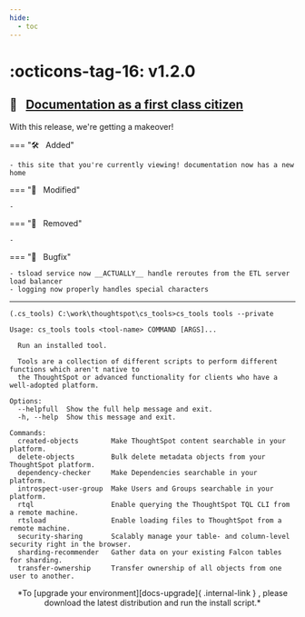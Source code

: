 ```yaml
---
hide:
  - toc
---
```


# :octicons-tag-16: v1.2.0
## :scroll: &nbsp; [Documentation as a first class citizen][gh-release]

With this release, we're getting a makeover!

=== ":hammer_and_wrench: &nbsp; Added"

    - this site that you're currently viewing! documentation now has a new home

=== ":wrench: &nbsp; Modified"

    - 

=== ":no_entry_sign: &nbsp; Removed"

    - 

=== ":bug: &nbsp; Bugfix"

    - tsload service now __ACTUALLY__ handle reroutes from the ETL server load balancer
    - logging now properly handles special characters

---

```console
(.cs_tools) C:\work\thoughtspot\cs_tools>cs_tools tools --private

Usage: cs_tools tools <tool-name> COMMAND [ARGS]...

  Run an installed tool.

  Tools are a collection of different scripts to perform different functions which aren't native to
  the ThoughtSpot or advanced functionality for clients who have a well-adopted platform.

Options:
  --helpfull  Show the full help message and exit.
  -h, --help  Show this message and exit.

Commands:
  created-objects        Make ThoughtSpot content searchable in your platform.
  delete-objects         Bulk delete metadata objects from your ThoughtSpot platform.
  dependency-checker     Make Dependencies searchable in your platform.
  introspect-user-group  Make Users and Groups searchable in your platform.
  rtql                   Enable querying the ThoughtSpot TQL CLI from a remote machine.
  rtsload                Enable loading files to ThoughtSpot from a remote machine.
  security-sharing       Scalably manage your table- and column-level security right in the browser.
  sharding-recommender   Gather data on your existing Falcon tables for sharding.
  transfer-ownership     Transfer ownership of all objects from one user to another.
```

<center>*To [upgrade your environment][docs-upgrade]{ .internal-link } , please download
the latest distribution and run the install script.*</center>

[gh-release]: https://github.com/thoughtspot/cs_tools/releases/tag/v1.2.0
[docs-upgrade]: ../how-to/install-upgrade-cs-tools
